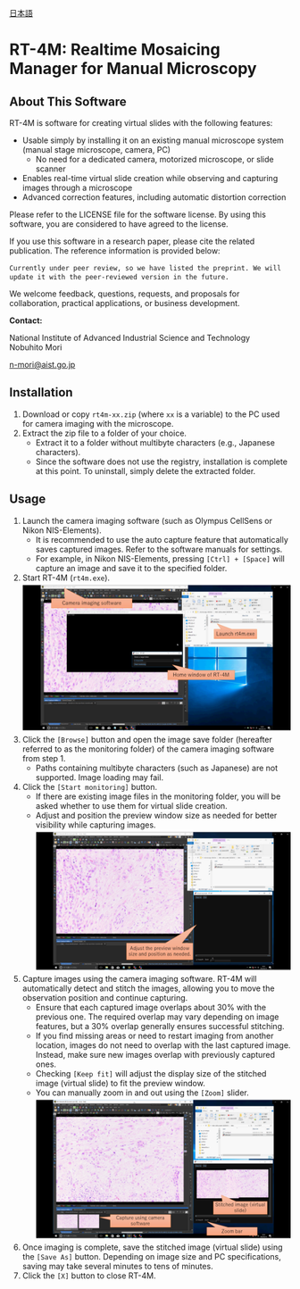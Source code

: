 [日本語](README-ja.md)
# RT-4M: Realtime Mosaicing Manager for Manual Microscopy  
## About This Software  
RT-4M is software for creating virtual slides with the following features:  
- Usable simply by installing it on an existing manual microscope system (manual stage microscope, camera, PC) 
  - No need for a dedicated camera, motorized microscope, or slide scanner  
- Enables real-time virtual slide creation while observing and capturing images through a microscope  
- Advanced correction features, including automatic distortion correction  

Please refer to the LICENSE file for the software license. By using this software, you are considered to have agreed to the license.  

If you use this software in a research paper, please cite the related publication. The reference information is provided below:  
```
Currently under peer review, so we have listed the preprint. We will update it with the peer-reviewed version in the future.
```

We welcome feedback, questions, requests, and proposals for collaboration, practical applications, or business development.  

**Contact:**  

National Institute of Advanced Industrial Science and Technology  
Nobuhito Mori  

n-mori@aist.go.jp  

## Installation  
1. Download or copy `rt4m-xx.zip` (where `xx` is a variable) to the PC used for camera imaging with the microscope.  
2. Extract the zip file to a folder of your choice.  
   - Extract it to a folder without multibyte characters (e.g., Japanese characters).  
   - Since the software does not use the registry, installation is complete at this point. To uninstall, simply delete the extracted folder.  

## Usage  
1. Launch the camera imaging software (such as Olympus CellSens or Nikon NIS-Elements).  
   - It is recommended to use the auto capture feature that automatically saves captured images. Refer to the software manuals for settings.  
   - For example, in Nikon NIS-Elements, pressing `[Ctrl] + [Space]` will capture an image and save it to the specified folder.  
2. Start RT-4M (`rt4m.exe`).  
   ![img1](readmedata/1en.PNG)
3. Click the `[Browse]` button and open the image save folder (hereafter referred to as the monitoring folder) of the camera imaging software from step 1.  
   - Paths containing multibyte characters (such as Japanese) are not supported. Image loading may fail.  
4. Click the `[Start monitoring]` button.  
   - If there are existing image files in the monitoring folder, you will be asked whether to use them for virtual slide creation.  
   - Adjust and position the preview window size as needed for better visibility while capturing images.  
   ![img2](https://github.com/mori-nobuhito/rt4m-pub/blob/main/readmedata/2en.PNG)
5. Capture images using the camera imaging software. RT-4M will automatically detect and stitch the images, allowing you to move the observation position and continue capturing.  
   - Ensure that each captured image overlaps about 30% with the previous one. The required overlap may vary depending on image features, but a 30% overlap generally ensures successful stitching.  
   - If you find missing areas or need to restart imaging from another location, images do not need to overlap with the last captured image. Instead, make sure new images overlap with previously captured ones.  
   - Checking `[Keep fit]` will adjust the display size of the stitched image (virtual slide) to fit the preview window.  
   - You can manually zoom in and out using the `[Zoom]` slider. 
   ![img3](https://github.com/mori-nobuhito/rt4m-pub/blob/main/readmedata/3en.PNG)
6. Once imaging is complete, save the stitched image (virtual slide) using the `[Save As]` button. Depending on image size and PC specifications, saving may take several minutes to tens of minutes.  
7. Click the `[X]` button to close RT-4M.  
